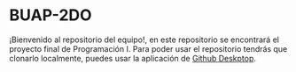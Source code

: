 # BUAP-2DO
¡Bienvenido al repositorio del equipo!, en este repositorio se encontrará el proyecto final de Programación I.
Para poder usar el repositorio tendrás que clonarlo localmente, puedes usar la aplicación de [Github Deskptop](https://desktop.github.com/).
